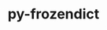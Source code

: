 ---
title: "py-frozendict"
layout: cache
categories: [package, develop]
meta: {"compilers": ["gcc@11.4.0"], "num_specs": 11, "num_specs_by_stack": {"hep": 11, "root": 11}, "oss": ["ubuntu22.04"], "platforms": ["linux"], "stacks": ["hep", "root"], "targets": ["x86_64_v3"], "versions": ["2.3.10"]}
spec_details: [{"compiler": "gcc@11.4.0", "hash": "4wt6vfupwq7apvmce7qukt5zccg6fpix", "os": "ubuntu22.04", "platform": "linux", "size": "-", "stacks": ["hep", "root"], "target": "x86_64_v3", "variants": ["build_system=python_pip"], "versions": ["2.3.10"]}, {"compiler": "gcc@11.4.0", "hash": "bbpdsmhjyvnefc5vp3gsfwe3tw7mlb4v", "os": "ubuntu22.04", "platform": "linux", "size": "-", "stacks": ["hep", "root"], "target": "x86_64_v3", "variants": ["build_system=python_pip"], "versions": ["2.3.10"]}, {"compiler": "gcc@11.4.0", "hash": "cgh3dphruybdrjnmqqnmkwledkkhiequ", "os": "ubuntu22.04", "platform": "linux", "size": "-", "stacks": ["hep", "root"], "target": "x86_64_v3", "variants": ["build_system=python_pip"], "versions": ["2.3.10"]}, {"compiler": "gcc@11.4.0", "hash": "ewnbmijr2ear3udp6k6df76z2cd32ddf", "os": "ubuntu22.04", "platform": "linux", "size": "-", "stacks": ["hep", "root"], "target": "x86_64_v3", "variants": ["build_system=python_pip"], "versions": ["2.3.10"]}, {"compiler": "gcc@11.4.0", "hash": "gczaiphyu6bmisbecda2gleckkddg42m", "os": "ubuntu22.04", "platform": "linux", "size": "-", "stacks": ["hep", "root"], "target": "x86_64_v3", "variants": ["build_system=python_pip"], "versions": ["2.3.10"]}, {"compiler": "gcc@11.4.0", "hash": "hete4m3hojp2uktmnqfr22ilimnt4y42", "os": "ubuntu22.04", "platform": "linux", "size": "-", "stacks": ["hep", "root"], "target": "x86_64_v3", "variants": ["build_system=python_pip"], "versions": ["2.3.10"]}, {"compiler": "gcc@11.4.0", "hash": "kaxilhgsp35hqlhig7unsgqkme3fboj5", "os": "ubuntu22.04", "platform": "linux", "size": "-", "stacks": ["hep", "root"], "target": "x86_64_v3", "variants": ["build_system=python_pip"], "versions": ["2.3.10"]}, {"compiler": "gcc@11.4.0", "hash": "tftgc627bjdg4irp7rgn342znysz62je", "os": "ubuntu22.04", "platform": "linux", "size": "-", "stacks": ["hep", "root"], "target": "x86_64_v3", "variants": ["build_system=python_pip"], "versions": ["2.3.10"]}, {"compiler": "gcc@11.4.0", "hash": "vth4ltnkeis4zeulgqzprni6gsog2rem", "os": "ubuntu22.04", "platform": "linux", "size": "-", "stacks": ["hep", "root"], "target": "x86_64_v3", "variants": ["build_system=python_pip"], "versions": ["2.3.10"]}, {"compiler": "gcc@11.4.0", "hash": "w2uxs7eeysquelkcz3fcvb5iopqhzwrj", "os": "ubuntu22.04", "platform": "linux", "size": "-", "stacks": ["hep", "root"], "target": "x86_64_v3", "variants": ["build_system=python_pip"], "versions": ["2.3.10"]}, {"compiler": "gcc@11.4.0", "hash": "yzbg2rup74tyc5omwhhmze4an3vda6zi", "os": "ubuntu22.04", "platform": "linux", "size": "-", "stacks": ["hep", "root"], "target": "x86_64_v3", "variants": ["build_system=python_pip"], "versions": ["2.3.10"]}]
---